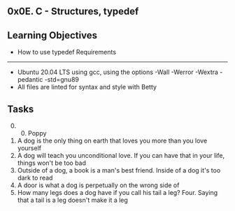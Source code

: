 0x0E. C - Structures, typedef
---
Learning Objectives
---
- How to use typedef
Requirements
---
- Ubuntu 20.04 LTS using gcc, using the options -Wall -Werror -Wextra -pedantic -std=gnu89
- All files are linted for syntax and style with Betty

Tasks
---
0. 0. Poppy
1. A dog is the only thing on earth that loves you more than you love yourself
2. A dog will teach you unconditional love. If you can have that in your life, things won't be too bad
3. Outside of a dog, a book is a man's best friend. Inside of a dog it's too dark to read
4. A door is what a dog is perpetually on the wrong side of
5. How many legs does a dog have if you call his tail a leg? Four. Saying that a tail is a leg doesn't make it a leg

